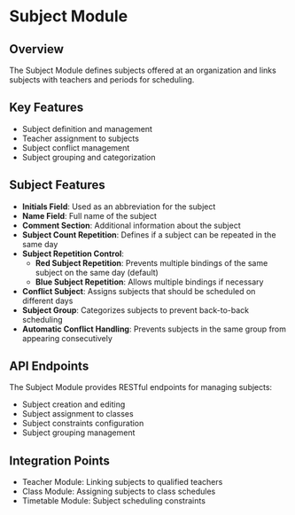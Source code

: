 # Subject Module

## Overview
The Subject Module defines subjects offered at an organization and links subjects with teachers and periods for scheduling.

## Key Features
- Subject definition and management
- Teacher assignment to subjects
- Subject conflict management
- Subject grouping and categorization

## Subject Features
- **Initials Field**: Used as an abbreviation for the subject
- **Name Field**: Full name of the subject
- **Comment Section**: Additional information about the subject
- **Subject Count Repetition**: Defines if a subject can be repeated in the same day
- **Subject Repetition Control**:
    - **Red Subject Repetition**: Prevents multiple bindings of the same subject on the same day (default)
    - **Blue Subject Repetition**: Allows multiple bindings if necessary
- **Conflict Subject**: Assigns subjects that should be scheduled on different days
- **Subject Group**: Categorizes subjects to prevent back-to-back scheduling
- **Automatic Conflict Handling**: Prevents subjects in the same group from appearing consecutively

## API Endpoints
The Subject Module provides RESTful endpoints for managing subjects:
- Subject creation and editing
- Subject assignment to classes
- Subject constraints configuration
- Subject grouping management

## Integration Points
- Teacher Module: Linking subjects to qualified teachers
- Class Module: Assigning subjects to class schedules
- Timetable Module: Subject scheduling constraints
